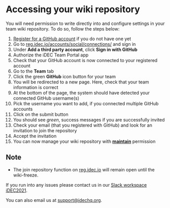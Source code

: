 # Accessing your wiki repository

You will need permission to write directly into and configure settings in your team wiki repository. To do so, follow the steps below:

1. [Register for a GitHub account](https://github.com/join/) if you do not have one yet
2. Go to [reg.idec.io/accounts/social/connections/](https://reg.idec.io/accounts/social/connections/) and sign in
3. Under **Add a third party account**, click **Sign in with GitHub**
    <!-- Signin -->
4. Authorize the iDEC Team Portal app
5. Check that your GitHub account is now connected to your registered account
6. Go to the **Team** tab
7. Click the green **GitHub** icon button for your team
8. You will be redirected to a new page. 
    Here, check that your team information is correct
9. At the bottom of the page, the system should have detected your connected GitHub username(s)
10. Pick the username you want to add, if you connected multiple GitHub accounts
11. Click on the submit button
12. You should see *green*, success messages if you are successfully invited
13. Check your email (that you registered with GitHub) and look for an invitation to join the repository
14. Accept the invitation
15. You can now manage your wiki repository with **[maintain](https://docs.github.com/en/organizations/managing-access-to-your-organizations-repositories/repository-permission-levels-for-an-organization#repository-access-for-each-permission-level)** permission

## Note

- The join repository function on [reg.idec.io](https://reg.idec.io/accounts/team/) will remain open until the wiki-freeze.

If you run into any issues please contact us in our [Slack workspace iDEC2021](https://idec2021.slack.com).  
  
You can also email us at [support@idechq.org](mailto:support@idechq.org).
